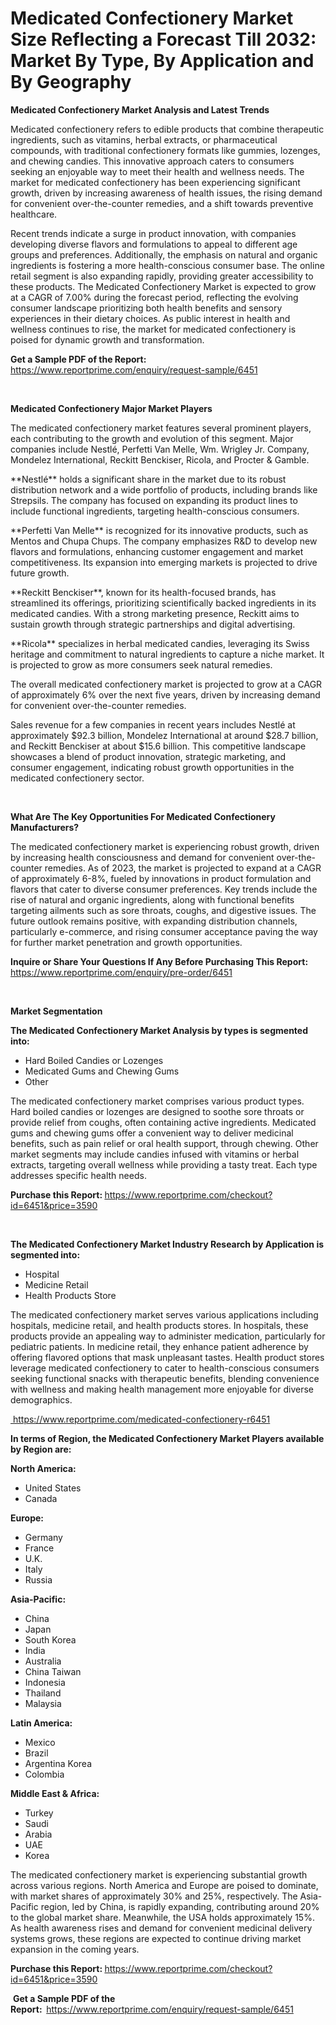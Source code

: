 <p><h1>Medicated Confectionery Market Size Reflecting a Forecast Till 2032: Market By Type, By Application and By Geography</h1></p><p><strong>Medicated Confectionery Market Analysis and Latest Trends</strong></p>
<p><p>Medicated confectionery refers to edible products that combine therapeutic ingredients, such as vitamins, herbal extracts, or pharmaceutical compounds, with traditional confectionery formats like gummies, lozenges, and chewing candies. This innovative approach caters to consumers seeking an enjoyable way to meet their health and wellness needs. The market for medicated confectionery has been experiencing significant growth, driven by increasing awareness of health issues, the rising demand for convenient over-the-counter remedies, and a shift towards preventive healthcare.</p><p>Recent trends indicate a surge in product innovation, with companies developing diverse flavors and formulations to appeal to different age groups and preferences. Additionally, the emphasis on natural and organic ingredients is fostering a more health-conscious consumer base. The online retail segment is also expanding rapidly, providing greater accessibility to these products. The Medicated Confectionery Market is expected to grow at a CAGR of 7.00% during the forecast period, reflecting the evolving consumer landscape prioritizing both health benefits and sensory experiences in their dietary choices. As public interest in health and wellness continues to rise, the market for medicated confectionery is poised for dynamic growth and transformation.</p></p>
<p><strong>Get a Sample PDF of the Report:&nbsp;</strong> <a href="https://www.reportprime.com/enquiry/request-sample/6451?utm_campaign=4436&utm_medium=2&utm_source=Github&utm_content=ia&utm_term=15052025&utm_id=medicated-confectionery">https://www.reportprime.com/enquiry/request-sample/6451</a></p>
<p>&nbsp;</p>
<p><strong>Medicated Confectionery Major Market Players</strong></p>
<p><p>The medicated confectionery market features several prominent players, each contributing to the growth and evolution of this segment. Major companies include Nestlé, Perfetti Van Melle, Wm. Wrigley Jr. Company, Mondelez International, Reckitt Benckiser, Ricola, and Procter & Gamble. </p><p>**Nestlé** holds a significant share in the market due to its robust distribution network and a wide portfolio of products, including brands like Strepsils. The company has focused on expanding its product lines to include functional ingredients, targeting health-conscious consumers.</p><p>**Perfetti Van Melle** is recognized for its innovative products, such as Mentos and Chupa Chups. The company emphasizes R&D to develop new flavors and formulations, enhancing customer engagement and market competitiveness. Its expansion into emerging markets is projected to drive future growth.</p><p>**Reckitt Benckiser**, known for its health-focused brands, has streamlined its offerings, prioritizing scientifically backed ingredients in its medicated candies. With a strong marketing presence, Reckitt aims to sustain growth through strategic partnerships and digital advertising.</p><p>**Ricola** specializes in herbal medicated candies, leveraging its Swiss heritage and commitment to natural ingredients to capture a niche market. It is projected to grow as more consumers seek natural remedies.</p><p>The overall medicated confectionery market is projected to grow at a CAGR of approximately 6% over the next five years, driven by increasing demand for convenient over-the-counter remedies.</p><p>Sales revenue for a few companies in recent years includes Nestlé at approximately $92.3 billion, Mondelez International at around $28.7 billion, and Reckitt Benckiser at about $15.6 billion. This competitive landscape showcases a blend of product innovation, strategic marketing, and consumer engagement, indicating robust growth opportunities in the medicated confectionery sector.</p></p>
<p>&nbsp;</p>
<p><strong>What Are The Key Opportunities For Medicated Confectionery Manufacturers?</strong></p>
<p><p>The medicated confectionery market is experiencing robust growth, driven by increasing health consciousness and demand for convenient over-the-counter remedies. As of 2023, the market is projected to expand at a CAGR of approximately 6-8%, fueled by innovations in product formulation and flavors that cater to diverse consumer preferences. Key trends include the rise of natural and organic ingredients, along with functional benefits targeting ailments such as sore throats, coughs, and digestive issues. The future outlook remains positive, with expanding distribution channels, particularly e-commerce, and rising consumer acceptance paving the way for further market penetration and growth opportunities.</p></p>
<p><strong>Inquire or Share Your Questions If Any Before Purchasing This Report:</strong> <a href="https://www.reportprime.com/enquiry/pre-order/6451?utm_campaign=4436&utm_medium=2&utm_source=Github&utm_content=ia&utm_term=15052025&utm_id=medicated-confectionery">https://www.reportprime.com/enquiry/pre-order/6451</a></p>
<p>&nbsp;</p>
<p><strong>Market Segmentation</strong></p>
<p><strong>The Medicated Confectionery Market Analysis by types is segmented into:</strong></p>
<p><ul><li>Hard Boiled Candies or Lozenges</li><li>Medicated Gums and Chewing Gums</li><li>Other</li></ul></p>
<p><p>The medicated confectionery market comprises various product types. Hard boiled candies or lozenges are designed to soothe sore throats or provide relief from coughs, often containing active ingredients. Medicated gums and chewing gums offer a convenient way to deliver medicinal benefits, such as pain relief or oral health support, through chewing. Other market segments may include candies infused with vitamins or herbal extracts, targeting overall wellness while providing a tasty treat. Each type addresses specific health needs.</p></p>
<p><strong>Purchase this Report:&nbsp;</strong><a href="https://www.reportprime.com/checkout?id=6451&price=3590&utm_campaign=4436&utm_medium=2&utm_source=Github&utm_content=ia&utm_term=15052025&utm_id=medicated-confectionery">https://www.reportprime.com/checkout?id=6451&price=3590</a></p>
<p>&nbsp;</p>
<p><strong>The Medicated Confectionery Market Industry Research by Application is segmented into:</strong></p>
<p><ul><li>Hospital</li><li>Medicine Retail</li><li>Health Products Store</li></ul></p>
<p><p>The medicated confectionery market serves various applications including hospitals, medicine retail, and health products stores. In hospitals, these products provide an appealing way to administer medication, particularly for pediatric patients. In medicine retail, they enhance patient adherence by offering flavored options that mask unpleasant tastes. Health product stores leverage medicated confectionery to cater to health-conscious consumers seeking functional snacks with therapeutic benefits, blending convenience with wellness and making health management more enjoyable for diverse demographics.</p></p>
<p><a href="https://www.reportprime.com/medicated-confectionery-r6451?utm_campaign=4436&utm_medium=2&utm_source=Github&utm_content=ia&utm_term=15052025&utm_id=medicated-confectionery">&nbsp;https://www.reportprime.com/medicated-confectionery-r6451</a></p>
<p><strong>In terms of Region, the Medicated Confectionery Market Players available by Region are:</strong></p>
<p>
    <p> <strong> North America: </strong>
        <ul>
            <li>United States</li>
            <li>Canada</li>
        </ul>
        </p> 
    <p> <strong> Europe: </strong>
        <ul>
            <li>Germany</li>
            <li>France</li>
            <li>U.K.</li>
            <li>Italy</li>
            <li>Russia</li>
        </ul>
        </p> 
    <p> <strong> Asia-Pacific: </strong>
        <ul>
            <li>China</li>
            <li>Japan</li>
            <li>South Korea</li>
            <li>India</li>
            <li>Australia</li>
            <li>China Taiwan</li>
            <li>Indonesia</li>
            <li>Thailand</li>
            <li>Malaysia</li>
        </ul>
        </p> 
    <p> <strong> Latin America: </strong>
        <ul>
            <li>Mexico</li>
            <li>Brazil</li>
            <li>Argentina Korea</li>
            <li>Colombia</li>
        </ul>
        </p> 
    <p> <strong> Middle East & Africa: </strong>
        <ul>
            <li>Turkey</li>
            <li>Saudi</li>
            <li>Arabia</li>
            <li>UAE</li>
            <li>Korea</li>
        </ul>
    </p>
    </p>
<p><p>The medicated confectionery market is experiencing substantial growth across various regions. North America and Europe are poised to dominate, with market shares of approximately 30% and 25%, respectively. The Asia-Pacific region, led by China, is rapidly expanding, contributing around 20% to the global market share. Meanwhile, the USA holds approximately 15%. As health awareness rises and demand for convenient medicinal delivery systems grows, these regions are expected to continue driving market expansion in the coming years.</p></p>
<p><strong>Purchase this Report: </strong><a href="https://www.reportprime.com/checkout?id=6451&price=3590&utm_campaign=4436&utm_medium=2&utm_source=Github&utm_content=ia&utm_term=15052025&utm_id=medicated-confectionery">https://www.reportprime.com/checkout?id=6451&price=3590</a></p>
<p>&nbsp;<strong>Get a Sample PDF of the Report:&nbsp;&nbsp;</strong><a href="https://www.reportprime.com/enquiry/request-sample/6451?utm_campaign=4436&utm_medium=2&utm_source=Github&utm_content=ia&utm_term=15052025&utm_id=medicated-confectionery">https://www.reportprime.com/enquiry/request-sample/6451</a></p>
<p><strong></strong></p>
<p><p></p><p></p><p></p></p>